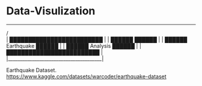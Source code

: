 # Data-Visulization

 _______________________________________
/                                       \
|       █████████████████████████       |
|       ██████                ██████     |
|       ██████   Earthquake     ██████     |
|       ██████    Analysis    ██████     |
|       █████████████████████████       |
|_______________________________________|

Earthquake Dataset.
https://www.kaggle.com/datasets/warcoder/earthquake-dataset
